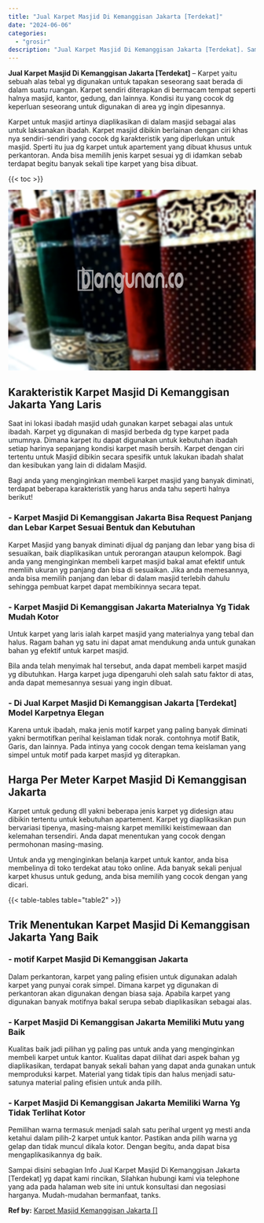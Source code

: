 ```yaml
---
title: "Jual Karpet Masjid Di Kemanggisan Jakarta [Terdekat]"
date: "2024-06-06"
categories: 
  - "grosir"
description: "Jual Karpet Masjid Di Kemanggisan Jakarta [Terdekat]. Sampai disini sebagian Info Jual Karpet Masjid Di Kemanggisan Jakarta [Terdekat] yg dapat kami rincik..."
---
```


**Jual Karpet Masjid Di Kemanggisan Jakarta \[Terdekat\]** – Karpet yaitu sebuah alas tebal yg digunakan untuk tapakan seseorang saat berada di dalam suatu ruangan. Karpet sendiri diterapkan di bermacam tempat seperti halnya masjid, kantor, gedung, dan lainnya. Kondisi itu yang cocok dg keperluan seseorang untuk digunakan di area yg ingin dipesannya.

Karpet untuk masjid artinya diaplikasikan di dalam masjid sebagai alas untuk laksanakan ibadah. Karpet masjid dibikin berlainan dengan ciri khas nya sendiri-sendiri yang cocok dg karakteristik yang diperlukan untuk masjid. Sperti itu jua dg karpet untuk apartement yang dibuat khusus untuk perkantoran. Anda bisa memilih jenis karpet sesuai yg di idamkan sebab terdapat begitu banyak sekali tipe karpet yang bisa dibuat.

{{< toc >}}

![Jual Karpet Masjid Di Kemanggisan Jakarta [Terdekat]](/images/grosir-karpet-murah-52.png)

## Karakteristik Karpet Masjid Di Kemanggisan Jakarta Yang Laris

Saat ini lokasi ibadah masjid udah gunakan karpet sebagai alas untuk ibadah. Karpet yg digunakan di masjid berbeda dg type karpet pada umumnya. Dimana karpet itu dapat digunakan untuk kebutuhan ibadah setiap harinya sepanjang kondisi karpet masih bersih. Karpet dengan ciri tertentu untuk Masjid dibikin secara spesifik untuk lakukan ibadah shalat dan kesibukan yang lain di didalam Masjid.

Bagi anda yang menginginkan membeli karpet masjid yang banyak diminati, terdapat beberapa karakteristik yang harus anda tahu seperti halnya berikut!

### \- Karpet Masjid Di Kemanggisan Jakarta Bisa Request Panjang dan Lebar Karpet Sesuai Bentuk dan Kebutuhan

Karpet Masjid yang banyak diminati dijual dg panjang dan lebar yang bisa di sesuaikan, baik diaplikasikan untuk perorangan ataupun kelompok. Bagi anda yang menginginkan membeli karpet masjid bakal amat efektif untuk memliih ukuran yg panjang dan bisa di sesuaikan. Jika anda memesannya, anda bisa memilih panjang dan lebar di dalam masjid terlebih dahulu sehingga pembuat karpet dapat membikinnya secara tepat.

### \- Karpet Masjid Di Kemanggisan Jakarta Materialnya Yg Tidak Mudah Kotor

Untuk karpet yang laris ialah karpet masjid yang materialnya yang tebal dan halus. Ragam bahan yg satu ini dapat amat mendukung anda untuk gunakan bahan yg efektif untuk karpet masjid.

Bila anda telah menyimak hal tersebut, anda dapat membeli karpet masjid yg dibutuhkan. Harga karpet juga dipengaruhi oleh salah satu faktor di atas, anda dapat memesannya sesuai yang ingin dibuat.

### \- Di Jual Karpet Masjid Di Kemanggisan Jakarta \[Terdekat\] Model Karpetnya Elegan

Karena untuk ibadah, maka jenis motif karpet yang paling banyak diminati yakni bermotifkan perihal keislaman tidak norak. contohnya motif Batik, Garis, dan lainnya. Pada intinya yang cocok dengan tema keislaman yang simpel untuk motif pada karpet masjid yg diterapkan.

## Harga Per Meter Karpet Masjid Di Kemanggisan Jakarta

Karpet untuk gedung dll yakni beberapa jenis karpet yg didesign atau dibikin tertentu untuk kebutuhan apartement. Karpet yg diaplikasikan pun bervariasi tipenya, masing-maisng karpet memiliki keistimewaan dan kelemahan tersendiri. Anda dapat menentukan yang cocok dengan permohonan masing-masing.

Untuk anda yg menginginkan belanja karpet untuk kantor, anda bisa membelinya di toko terdekat atau toko online. Ada banyak sekali penjual karpet khusus untuk gedung, anda bisa memilih yang cocok dengan yang dicari.

{{< table-tables table="table2" >}}

## Trik Menentukan Karpet Masjid Di Kemanggisan Jakarta Yang Baik

### \- motif Karpet Masjid Di Kemanggisan Jakarta

Dalam perkantoran, karpet yang paling efisien untuk digunakan adalah karpet yang punyai corak simpel. Dimana karpet yg digunakan di perkantoran akan digunakan dengan biasa saja. Apabila karpet yang digunakan banyak motifnya bakal serupa sebab diaplikasikan sebagai alas.

### \- Karpet Masjid Di Kemanggisan Jakarta Memiliki Mutu yang Baik

Kualitas baik jadi pilihan yg paling pas untuk anda yang menginginkan membeli karpet untuk kantor. Kualitas dapat dilihat dari aspek bahan yg diaplikasikan, terdapat banyak sekali bahan yang dapat anda gunakan untuk memproduksi karpet. Material yang tidak tipis dan halus menjadi satu-satunya material paling efisien untuk anda pilih.

### \- Karpet Masjid Di Kemanggisan Jakarta Memiliki Warna Yg Tidak Terlihat Kotor

Pemilihan warna termasuk menjadi salah satu perihal urgent yg mesti anda ketahui dalam pilih-2 karpet untuk kantor. Pastikan anda pilih warna yg gelap dan tidak muncul dikala kotor. Dengan begitu, anda dapat bisa mengaplikasikannya dg baik.

Sampai disini sebagian Info Jual Karpet Masjid Di Kemanggisan Jakarta \[Terdekat\] yg dapat kami rincikan, Silahkan hubungi kami via telephone yang ada pada halaman web site ini untuk konsultasi dan negosiasi harganya. Mudah-mudahan bermanfaat, tanks.

**Ref by:**  [Karpet Masjid Kemanggisan Jakarta []](https://id.wikipedia.org/wiki/Karpet)

